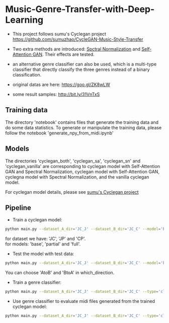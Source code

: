 # Music-Genre-Transfer-with-Deep-Learning

- This project follows sumu's Cyclegan project https://github.com/sumuzhao/CycleGAN-Music-Style-Transfer

- Two extra methods are introduced: [Spctral Normalization](https://arxiv.org/abs/1802.05957) and [Self-Attention GAN](https://arxiv.org/abs/1805.08318). Their effects are tested.

- an alternative genre classifier can also be used, which is a multi-type classifier that directly classify the three genres instead of a binary classification.

- original datas are here: https://goo.gl/ZK8wLW

- some result samples: http://bit.ly/31VnTxS

## Training data
The directory 'notebook' contains files that generate the training data and do some data statistics.
To generate or manipulate the training data, please follow the notebook 'generate_npy_from_midi.ipynb'

## Models
The directories 'cyclegan_both', 'cyclegan_sa', 'cyclegan_sn' and 'cyclegan_vanilla' are corresponding to cyclegan model with Self-Attention GAN and Spectral Normalization, cyclegan model with Self-Attention GAN, cyclegna model with Spectral Normalization, and the vanilla cyclegan model.

For cyclegan model details, please see [sumu's Cyclegan project](https://github.com/sumuzhao/CycleGAN-Music-Style-Transfer)

## Pipeline
- Train a cyclegan model:
```bash
python main.py --dataset_A_dir='JC_J' --dataset_B_dir='JC_C' --model='base'
```
for dataset we have: 'JC', 'JP' and 'CP'.  
for models: 'base', 'partial' and 'full'. 

- Test the model with test data:
```bash
python main.py --dataset_A_dir='JC_J' --dataset_B_dir='JC_C' --model='base' --phase='test' --which_direction='AtoB'
```
You can choose 'AtoB' and 'BtoA' in which_direction. 

- Train a genre classifier:
```bash
python main.py --dataset_A_dir='JC_J' --dataset_B_dir='JC_C' --type='classifier'
```

- Use genre classifier to evaluate midi files generated from the trained cyclegan model:
```bash
python main.py --dataset_A_dir='JC_J' --dataset_B_dir='JC_C' --type='classifier' --model='base' --phase='test' --which_direction='AtoB'
